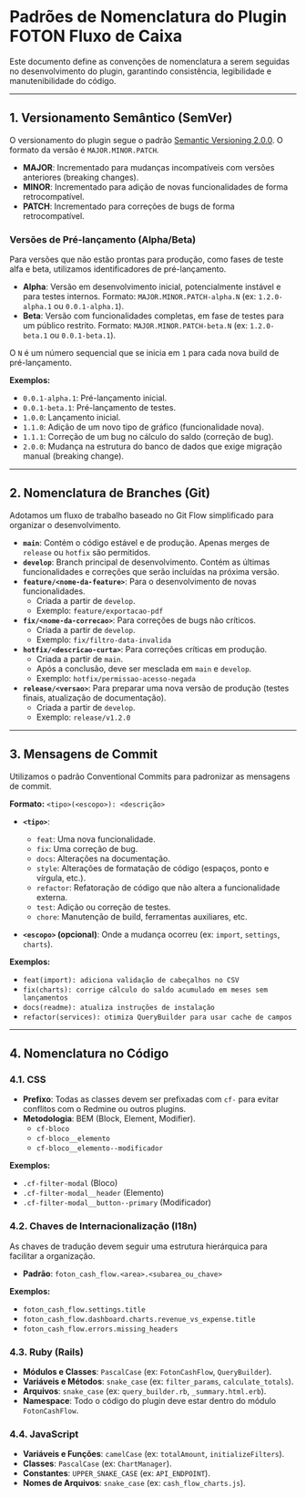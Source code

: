 # Padrões de Nomenclatura do Plugin FOTON Fluxo de Caixa

Este documento define as convenções de nomenclatura a serem seguidas no desenvolvimento do plugin, garantindo consistência, legibilidade e manutenibilidade do código.

---

## 1. Versionamento Semântico (SemVer)

O versionamento do plugin segue o padrão [Semantic Versioning 2.0.0](https://semver.org/lang/pt-BR/). O formato da versão é `MAJOR.MINOR.PATCH`.

- **MAJOR**: Incrementado para mudanças incompatíveis com versões anteriores (breaking changes).
- **MINOR**: Incrementado para adição de novas funcionalidades de forma retrocompatível.
- **PATCH**: Incrementado para correções de bugs de forma retrocompatível.

### Versões de Pré-lançamento (Alpha/Beta)

Para versões que não estão prontas para produção, como fases de teste alfa e beta, utilizamos identificadores de pré-lançamento.

- **Alpha**: Versão em desenvolvimento inicial, potencialmente instável e para testes internos. Formato: `MAJOR.MINOR.PATCH-alpha.N` (ex: `1.2.0-alpha.1` ou `0.0.1-alpha.1`).
- **Beta**: Versão com funcionalidades completas, em fase de testes para um público restrito. Formato: `MAJOR.MINOR.PATCH-beta.N` (ex: `1.2.0-beta.1` ou `0.0.1-beta.1`).

O `N` é um número sequencial que se inicia em `1` para cada nova build de pré-lançamento.

**Exemplos:**

- `0.0.1-alpha.1`: Pré-lançamento inicial.
- `0.0.1-beta.1`: Pré-lançamento de testes.
- `1.0.0`: Lançamento inicial.
- `1.1.0`: Adição de um novo tipo de gráfico (funcionalidade nova).
- `1.1.1`: Correção de um bug no cálculo do saldo (correção de bug).
- `2.0.0`: Mudança na estrutura do banco de dados que exige migração manual (breaking change).

---

## 2. Nomenclatura de Branches (Git)

Adotamos um fluxo de trabalho baseado no Git Flow simplificado para organizar o desenvolvimento.

- **`main`**: Contém o código estável e de produção. Apenas merges de `release` ou `hotfix` são permitidos.
- **`develop`**: Branch principal de desenvolvimento. Contém as últimas funcionalidades e correções que serão incluídas na próxima versão.
- **`feature/<nome-da-feature>`**: Para o desenvolvimento de novas funcionalidades.
  - Criada a partir de `develop`.
  - Exemplo: `feature/exportacao-pdf`
- **`fix/<nome-da-correcao>`**: Para correções de bugs não críticos.
  - Criada a partir de `develop`.
  - Exemplo: `fix/filtro-data-invalida`
- **`hotfix/<descricao-curta>`**: Para correções críticas em produção.
  - Criada a partir de `main`.
  - Após a conclusão, deve ser mesclada em `main` e `develop`.
  - Exemplo: `hotfix/permissao-acesso-negada`
- **`release/<versao>`**: Para preparar uma nova versão de produção (testes finais, atualização de documentação).
  - Criada a partir de `develop`.
  - Exemplo: `release/v1.2.0`

---

## 3. Mensagens de Commit

Utilizamos o padrão Conventional Commits para padronizar as mensagens de commit.

**Formato:** `<tipo>(<escopo>): <descrição>`

- **`<tipo>`**:
  - `feat`: Uma nova funcionalidade.
  - `fix`: Uma correção de bug.
  - `docs`: Alterações na documentação.
  - `style`: Alterações de formatação de código (espaços, ponto e vírgula, etc.).
  - `refactor`: Refatoração de código que não altera a funcionalidade externa.
  - `test`: Adição ou correção de testes.
  - `chore`: Manutenção de build, ferramentas auxiliares, etc.

- **`<escopo>` (opcional)**: Onde a mudança ocorreu (ex: `import`, `settings`, `charts`).

**Exemplos:**

- `feat(import): adiciona validação de cabeçalhos no CSV`
- `fix(charts): corrige cálculo do saldo acumulado em meses sem lançamentos`
- `docs(readme): atualiza instruções de instalação`
- `refactor(services): otimiza QueryBuilder para usar cache de campos`

---

## 4. Nomenclatura no Código

### 4.1. CSS

- **Prefixo**: Todas as classes devem ser prefixadas com `cf-` para evitar conflitos com o Redmine ou outros plugins.
- **Metodologia**: BEM (Block, Element, Modifier).
  - `cf-bloco`
  - `cf-bloco__elemento`
  - `cf-bloco__elemento--modificador`

**Exemplos:**

- `.cf-filter-modal` (Bloco)
- `.cf-filter-modal__header` (Elemento)
- `.cf-filter-modal__button--primary` (Modificador)

### 4.2. Chaves de Internacionalização (I18n)

As chaves de tradução devem seguir uma estrutura hierárquica para facilitar a organização.

- **Padrão**: `foton_cash_flow.<area>.<subarea_ou_chave>`

**Exemplos:**

- `foton_cash_flow.settings.title`
- `foton_cash_flow.dashboard.charts.revenue_vs_expense.title`
- `foton_cash_flow.errors.missing_headers`

### 4.3. Ruby (Rails)

- **Módulos e Classes**: `PascalCase` (ex: `FotonCashFlow`, `QueryBuilder`).
- **Variáveis e Métodos**: `snake_case` (ex: `filter_params`, `calculate_totals`).
- **Arquivos**: `snake_case` (ex: `query_builder.rb`, `_summary.html.erb`).
- **Namespace**: Todo o código do plugin deve estar dentro do módulo `FotonCashFlow`.

### 4.4. JavaScript

- **Variáveis e Funções**: `camelCase` (ex: `totalAmount`, `initializeFilters`).
- **Classes**: `PascalCase` (ex: `ChartManager`).
- **Constantes**: `UPPER_SNAKE_CASE` (ex: `API_ENDPOINT`).
- **Nomes de Arquivos**: `snake_case` (ex: `cash_flow_charts.js`).
